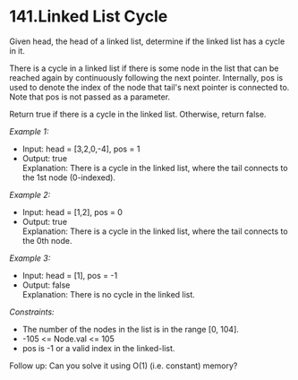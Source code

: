 # 141.Linked List Cycle

Given head, the head of a linked list, determine if the linked list has a cycle in it.

There is a cycle in a linked list if there is some node in the list that can be reached again by continuously following the next pointer. Internally, pos is used to denote the index of the node that tail's next pointer is connected to. Note that pos is not passed as a parameter.

Return true if there is a cycle in the linked list. Otherwise, return false.

 

*Example 1:*

- Input: head = [3,2,0,-4], pos = 1
- Output: true\
Explanation: There is a cycle in the linked list, where the tail connects to the 1st node (0-indexed).

*Example 2:*

- Input: head = [1,2], pos = 0
- Output: true\
Explanation: There is a cycle in the linked list, where the tail connects to the 0th node.

*Example 3:*

- Input: head = [1], pos = -1
- Output: false\
Explanation: There is no cycle in the linked list.
 

*Constraints:*

- The number of the nodes in the list is in the range [0, 104].
- -105 <= Node.val <= 105
- pos is -1 or a valid index in the linked-list.
 

Follow up: Can you solve it using O(1) (i.e. constant) memory?
